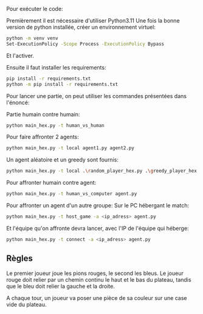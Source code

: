 Pour exécuter le code:

Premièrement il est nécessaire d'utiliser Python3.11
Une fois la bonne version de python installée, créer un environnement virtuel:
```bash
python -m venv venv
Set-ExecutionPolicy -Scope Process -ExecutionPolicy Bypass
```
Et l'activer.

Ensuite il faut installer les requirements:
```bash
pip install -r requirements.txt
python -m pip install -r requirements.txt
```

Pour lancer une partie, on peut utiliser les commandes présentées dans l'énoncé:

Partie humain contre humain:
```bash
python main_hex.py -t human_vs_human
```

Pour faire affronter 2 agents:
```bash
python main_hex.py -t local agent1.py agent2.py
```

Un agent aléatoire et un greedy sont fournis:
```bash
python main_hex.py -t local .\random_player_hex.py .\greedy_player_hex.py
```

Pour affronter humain contre agent:
```bash
python main_hex.py -t human_vs_computer agent.py
```

Pour affronter un agent d'un autre groupe:
Sur le PC hébergant le match:
```bash
python main_hex.py -t host_game -a <ip_adress> agent.py
```
Et l'équipe qu'on affronte devra lancer, avec l'IP de l'équipe qui héberge:
```bash
python main_hex.py -t connect -a <ip_adress> agent.py
```

## Règles
Le premier joueur joue les pions rouges, le second les bleus. Le joueur rouge doit relier par un chemin continu le haut et le bas du plateau, tandis que le bleu doit relier la gauche et la droite. 

A chaque tour, un joueur va poser une pièce de sa couleur sur une case vide du plateau.